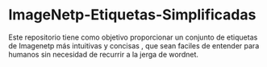 # ImageNetp-Etiquetas-Simplificadas
Este repositorio tiene como objetivo proporcionar un  conjunto de etiquetas de Imagenetp más intuitivas y concisas , que sean faciles de entender para humanos sin necesidad de recurrir a la jerga de wordnet.
